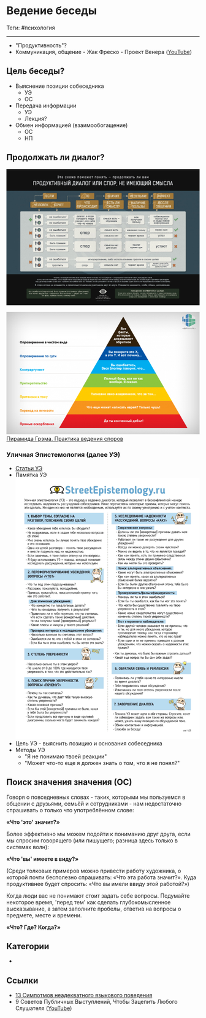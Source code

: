 # Ведение беседы

Теги: #психология 
___


- "Продуктивность"?
- Коммуникация, общение - Жак Фреско -
Проект Венера ([YouTube](https://youtu.be/wQmz-zT09IU))

## Цель беседы?

  - Выяснение позиции собеседника
      - УЭ
      - ОС
  - Передача информации
      - УЭ
      - Лекция?
  - Обмен информацией (взаимообогащение)
      - ОС
      - НП

## Продолжать ли диалог?

  ![../assets/продуктивность диалога.jpg](../assets/%D0%BF%D1%80%D0%BE%D0%B4%D1%83%D0%BA%D1%82%D0%B8%D0%B2%D0%BD%D0%BE%D1%81%D1%82%D1%8C%20%D0%B4%D0%B8%D0%B0%D0%BB%D0%BE%D0%B3%D0%B0.jpg)
  
![../assets/пирамида грэма.png](../assets/%D0%BF%D0%B8%D1%80%D0%B0%D0%BC%D0%B8%D0%B4%D0%B0%20%D0%B3%D1%80%D1%8D%D0%BC%D0%B0.png)
[Пирамида Грэма. Практика ведения
споров](https://docs.google.com/document/d/1L6yHsw6LofHpUWMcDKQgXfXG8ppNxZUl7PAVusWM4mk/edit?usp=sharing)
  
### Уличная Эпистемология (далее УЭ)

- [Статьи УЭ](https://streetepistemology.ru/articles_new)
- Памятка УЭ
  ![../assets/памятка уэ.jpg](../assets/%D0%BF%D0%B0%D0%BC%D1%8F%D1%82%D0%BA%D0%B0%20%D1%83%D1%8D.jpg)
- Цель УЭ - выяснить позицию и основания собеседника
- Методы УЭ
  - &quot;Я не понимаю твоей реакции&quot;
  - &quot;Может что-то еще я должен знать о том,
что я не понял?&quot;

## Поиск значения значения (ОС)
Говоря о повседневных словах - таких,
которыми мы пользуемся в общении с
друзьями, семьёй и сотрудниками - нам
недостаточно спрашивать о только что
употреблённом слове:

**«Что &#39;это&#39; значит?»**

Более эффективно мы можем подойти к
пониманию друг друга, если мы спросим
говорящего (или пишущего; разница
здесь только в системах волн):

**«Что &#39;вы&#39; имеете в виду?»**

(Среди толковых примеров можно
привести работу художника, о которой
почти бесполезно спрашивать: «Что эта
работа значит?». Куда продуктивнее
будет спросить: «Что вы имели ввиду
этой работой?»)

Когда люди вас не понимают стоит
задать себе вопросы. Подумайте
некоторое время, &#39;перед тем&#39; как
сделать глубокомысленное
высказывание, а затем заполните
пробелы, ответив на вопросы о
предмете, месте и времени.

**«Что? Где? Когда?»**

## Категории

* 

## Ссылки

* [13 Симпотмов неадекватного языкового поведения](13%20%D0%A1%D0%B8%D0%BC%D0%BF%D0%BE%D1%82%D0%BC%D0%BE%D0%B2%20%D0%BD%D0%B5%D0%B0%D0%B4%D0%B5%D0%BA%D0%B2%D0%B0%D1%82%D0%BD%D0%BE%D0%B3%D0%BE%20%D1%8F%D0%B7%D1%8B%D0%BA%D0%BE%D0%B2%D0%BE%D0%B3%D0%BE%20%D0%BF%D0%BE%D0%B2%D0%B5%D0%B4%D0%B5%D0%BD%D0%B8%D1%8F.md)
* 9 Советов Публичных Выступлений, Чтобы Зацепить Любого Слушателя ([YouTube](https://youtu.be/yWS5B-z-hJQ))

